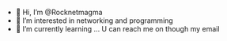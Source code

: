 - 👋 Hi, I’m @Rocknetmagma
- 👀 I’m interested in networking and programming
- 🌱 I’m currently learning ...
U can reach me on though my email

<!---
Rocknetmagma/ is a student enrolling for educational purpose only
--->
